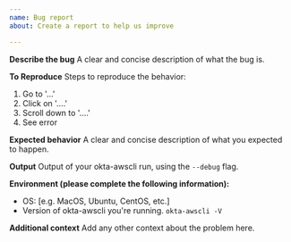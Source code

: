 ```yaml
---
name: Bug report
about: Create a report to help us improve

---
```


**Describe the bug**
A clear and concise description of what the bug is.

**To Reproduce**
Steps to reproduce the behavior:
1. Go to '...'
2. Click on '....'
3. Scroll down to '....'
4. See error

**Expected behavior**
A clear and concise description of what you expected to happen.

**Output**
Output of your okta-awscli run, using the `--debug` flag.

**Environment (please complete the following information):**
 - OS: [e.g. MacOS, Ubuntu, CentOS, etc.]
 - Version of okta-awscli you're running. `okta-awscli -V`

**Additional context**
Add any other context about the problem here.
